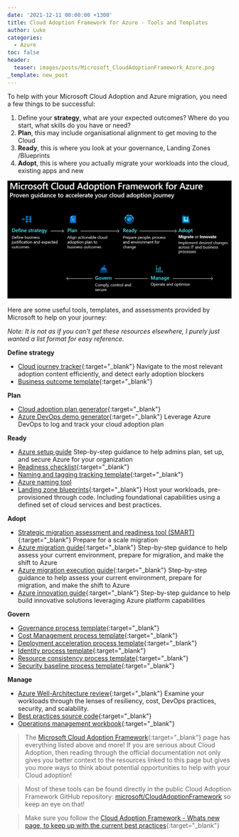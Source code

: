 ```yaml
---
date: '2021-12-11 00:00:00 +1300'
title: Cloud Adoption Framework for Azure - Tools and Templates
author: Luke
categories:
  - Azure
toc: false
header:
  teaser: images/posts/Microsoft_CloudAdoptionFramework_Azure.png
_template: new_post
---
```


To help with your Microsoft Cloud Adoption and Azure migration, you need a few things to be successful:

1. Define your **strategy**, what are your expected outcomes? Where do you start, what skills do you have or need?
2. **Plan**, this may include organisational alignment to get moving to the Cloud
3. **Ready**, this is where you look at your governance, Landing Zones /Blueprints
4. **Adopt**, this is where you actually migrate your workloads into the cloud, existing apps and new

![Cloud Adoption Framework for Azure](/images/posts/Microsoft_CloudAdoptionFramework_Azure.png "Cloud Adoption Framework for Azure")

Here are some useful tools, templates, and assessments provided by Microsoft to help on your journey:

*Note: It is not as if you can't get these resources elsewhere, I purely just wanted a list format for easy reference.*

**Define strategy**

* [Cloud journey tracker](https://aka.ms/adopt/journeytracker?WT.mc_id=AZ-MVP-5004796){:target="_blank"}
  Navigate to the most relevant adoption content efficiently, and detect early adoption blockers
* [Business outcome template](https://archcenter.blob.core.windows.net/cdn/business-outcome-template.xlsx){:target="_blank"}

**Plan**

* [Cloud adoption plan generator](https://learn.microsoft.com/en-us/azure/cloud-adoption-framework/plan/template?WT.mc_id=AZ-MVP-5004796){:target="_blank"}
* [Azure DevOps demo generator](https://azuredevopsdemogenerator.azurewebsites.net/?name=CloudAdoptionPlan){:target="_blank"}
  Leverage Azure DevOps to log and track your cloud adoption plan

**Ready**

* [Azure setup guide](https://aka.ms/adopt/setupguide?WT.mc_id=AZ-MVP-5004796)
  Step-by-step guidance to help admins plan, set up, and secure Azure for your organization
* [Readiness checklist](https://raw.githubusercontent.com/microsoft/CloudAdoptionFramework/master/ready/readiness-checklist.docx){:target="_blank"}
* [Naming and tagging tracking template](https://raw.githubusercontent.com/microsoft/CloudAdoptionFramework/master/ready/naming-and-tagging-conventions-tracking-template.xlsx){:target="_blank"}
* [Azure naming tool](https://github.com/mspnp/AzureNamingTool)
* [Landing zone blueprints](https://learn.microsoft.com/en-us/azure/cloud-adoption-framework/ready/landing-zone/?WT.mc_id=AZ-MVP-5004796){:target="_blank"}
  Host your workloads, pre-provisioned through code. Including foundational capabilities using a defined set of cloud services and best practices.

**Adopt**

* [Strategic migration assessment and readiness tool (SMART)](https://aka.ms/smarttool?WT.mc_id=AZ-MVP-5004796){:target="_blank"}
  Prepare for a scale migration
* [Azure migration guide](https://aka.ms/adopt/migration/guide?WT.mc_id=AZ-MVP-5004796){:target="_blank"}
  Step-by-step guidance to help assess your current environment, prepare for migration, and make the shift to Azure
* [Azure migration execution guide](https://github.com/Azure/migration/tree/main){:target="_blank"}
  Step-by-step guidance to help assess your current environment, prepare for migration, and make the shift to Azure
* [Azure innovation guide](https://learn.microsoft.com/en-us/azure/cloud-adoption-framework/innovate/innovation-guide/?WT.mc_id=AZ-MVP-5004796){:target="_blank"}
  Step-by-step guidance to help build innovative solutions leveraging Azure platform capabilities

**Govern**

* [Governance process template](https://archcenter.blob.core.windows.net/cdn/fusion/governance/Governance%20Discipline%20Template.docx){:target="_blank"}
* [Cost Management process template](https://archcenter.blob.core.windows.net/cdn/fusion/governance/Cost%20Management%20Discipline%20Template.docx){:target="_blank"}
* [Deployment acceleration process template](https://archcenter.blob.core.windows.net/cdn/fusion/governance/Deployment%20Acceleration%20Discipline%20Template.docx){:target="_blank"}
* [Identity process template](https://archcenter.blob.core.windows.net/cdn/fusion/governance/Identity%20Baseline%20Discipline%20Template.docx){:target="_blank"}
* [Resource consistency process template](https://archcenter.blob.core.windows.net/cdn/fusion/governance/Resource%20Consistency%20Discipline%20Template.docx){:target="_blank"}
* [Security baseline process template](https://archcenter.blob.core.windows.net/cdn/fusion/governance/Security%20Baseline%20Discipline%20Template.docx){:target="_blank"}

**Manage**

* [Azure Well-Architecture review](https://aka.ms/adopt/architecturereview?WT.mc_id=AZ-MVP-5004796){:target="_blank"}
  Examine your workloads through the lenses of resiliency, cost, DevOps practices, security, and scalability.
* [Best practices source code](https://github.com/microsoft/CloudAdoptionFramework/tree/master/manage/Automation-Best-Practices){:target="_blank"}
* [Operations management workbook](https://raw.githubusercontent.com/microsoft/CloudAdoptionFramework/master/manage/opsmanagementworkbook.xlsx){:target="_blank"}

> The [Microsoft Cloud Adoption Framework](https://learn.microsoft.com/en-us/azure/cloud-adoption-framework/?WT.mc_id=AZ-MVP-5004796 "Microsoft Cloud Adoption Framework for Azure"){:target="_blank"} page has everything listed above and more! If you are serious about Cloud Adoption, then reading through the official documentation not only gives you better context to the resources linked to this page but gives you more ways to think about potential opportunities to help with your Cloud adoption!

> Most of these tools can be found directly in the public Cloud Adoption Framework GitHub repository: [microsoft/CloudAdoptionFramework](https://github.com/microsoft/CloudAdoptionFramework/tree/master#microsoft-cloud-adoption-framework-for-azure) so keep an eye on that!

> Make sure you follow the [Cloud Adoption Framework - Whats new page, to keep up with the current best practices](https://learn.microsoft.com/azure/cloud-adoption-framework/get-started/whats-new?WT.mc_id=AZ-MVP-5004796){:target="_blank"}

